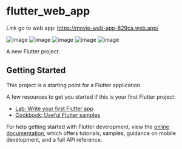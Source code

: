 # flutter_web_app
Link go to web app: https://movie-web-app-829ca.web.app/

![image](https://github.com/user-attachments/assets/60c354c3-bc7a-4bad-a134-eb9bebf50ccd)
![image](https://github.com/user-attachments/assets/8832d1f9-38de-47e5-86af-922cb832df42)
![image](https://github.com/user-attachments/assets/3b272fad-3a50-4f6d-963e-705ecbc13f69)
![image](https://github.com/user-attachments/assets/356c5aae-1140-46e9-adb6-58979328ef73)
![image](https://github.com/user-attachments/assets/aa237ef7-7055-4d2a-a769-0e16e65eb4e3)


A new Flutter project.

## Getting Started

This project is a starting point for a Flutter application.

A few resources to get you started if this is your first Flutter project:

- [Lab: Write your first Flutter app](https://docs.flutter.dev/get-started/codelab)
- [Cookbook: Useful Flutter samples](https://docs.flutter.dev/cookbook)

For help getting started with Flutter development, view the
[online documentation](https://docs.flutter.dev/), which offers tutorials,
samples, guidance on mobile development, and a full API reference.
